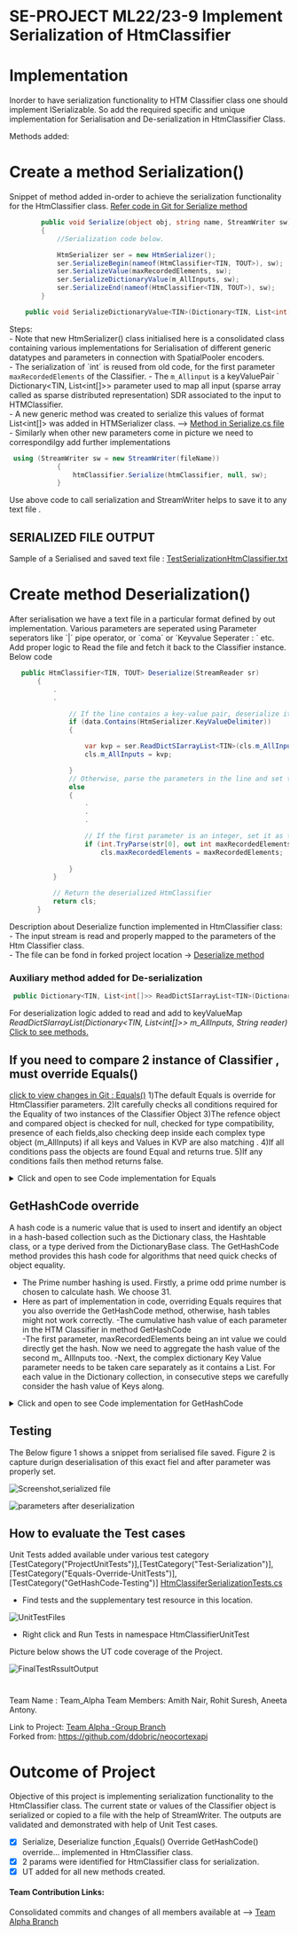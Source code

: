 # SE-PROJECT ML22/23-9 Implement Serialization of HtmClassifier  

# Implementation
Inorder to have serialization functionality to HTM Classifier class one should implement ISerializable.
So add the required specific and unique implementation for Serialisation and De-serialization in HtmClassifier Class. 
  
Methods added:  
# Create a method Serialization()
Snippet of method added in-order to achieve the serialization functionality for the HtmClassifier class.
[Refer code in Git for Serialize method](https://github.com/antonyaneeta/neocortexapi/blob/98ca46e17b8efe842471deaed73c530068ded8ef/source/NeoCortexApi/Classifiers/HtmClassifier.cs#L501)
~~~csharp
        public void Serialize(object obj, string name, StreamWriter sw)
        {
            //Serialization code below.

            HtmSerializer ser = new HtmSerializer();
            ser.SerializeBegin(nameof(HtmClassifier<TIN, TOUT>), sw);
            ser.SerializeValue(maxRecordedElements, sw);
            ser.SerializeDictionaryValue(m_AllInputs, sw);
            ser.SerializeEnd(nameof(HtmClassifier<TIN, TOUT>), sw);
        }
~~~
      
       
~~~csharp
    public void SerializeDictionaryValue<TIN>(Dictionary<TIN, List<int[]>> value, StreamWriter sw) {}
~~~

  
  Steps:   
    - Note that new HtmSerializer() class initialised here is a consolidated class containing various implementations for Serialisation of different generic datatypes and parameters in connection with SpatialPooler encoders.  
    - The serialization of ´int´ is reused from old code, for the first parameter `maxRecordedElements` of the Classifier.
    - The `m_Allinput` is a keyValuePair ` Dictionary<TIN, List<int[]>> parameter used to map all input (sparse array called as sparse distributed representation) SDR associated to the input to HTMClassifier.  
    - A new generic method was created to serialize this values of format List<int[]> was added in HTMSerializer class. -->  [Method in Serialize.cs file](https://github.com/antonyaneeta/neocortexapi/blob/cec4993b41577690613e4b24bf1510471527e7f4/source/NeoCortexEntities/HtmSerializer.cs#L1990)  
    - Similarly when other new parameters come in picture we need to correspondilgy add further implementations 
~~~csharp
 using (StreamWriter sw = new StreamWriter(fileName))
            {
                htmClassifier.Serialize(htmClassifier, null, sw);
            }
~~~
Use above code to call serialization and StreamWriter helps to save it to any text file .

## SERIALIZED FILE OUTPUT
Sample of a Serialised and saved text file :   [TestSerializationHtmClassifier.txt](https://github.com/UniversityOfAppliedSciencesFrankfurt/se-cloud-2022-2023/files/11265114/TestSerializationHtmClassifier.txt)

  
# Create method Deserialization()  
 After serialisation we have a text file in a particular format defined by out implementation. Various parameters are seperated using Parameter seperators like ´|´ pipe operator, or ´coma´ or ´Keyvalue Seperater : ´ etc.
 Add proper logic to Read the file and fetch it back to the Classifier instance. Below code 
 
 ~~~csharp
    public HtmClassifier<TIN, TOUT> Deserialize(StreamReader sr)
        {
            .
            .

                // If the line contains a key-value pair, deserialize it
                if (data.Contains(HtmSerializer.KeyValueDelimiter))
                {

                    var kvp = ser.ReadDictSIarrayList<TIN>(cls.m_AllInputs, data);
                    cls.m_AllInputs = kvp;

                }
                // Otherwise, parse the parameters in the line and set them in the HtmClassifier
                else
                {
                    .
                    .
                    .

                    // If the first parameter is an integer, set it as the maxRecordedElements property
                    if (int.TryParse(str[0], out int maxRecordedElements))
                        cls.maxRecordedElements = maxRecordedElements;
                        
                }
            }

            // Return the deserialized HtmClassifier
            return cls;
        }
  ~~~
Description about Deserialize function implemented in HtmClassifier class:  
    - The input stream is read and properly mapped to the parameters of the Htm Classifier class.  
    - The file can be fond in forked project location -> [Deserialize method](https://github.com/antonyaneeta/neocortexapi/blob/98ca46e17b8efe842471deaed73c530068ded8ef/source/NeoCortexApi/Classifiers/HtmClassifier.cs#L522)

### Auxiliary method added for De-serialization
~~~csharp
 public Dictionary<TIN, List<int[]>> ReadDictSIarrayList<TIN>(Dictionary<TIN, List<int[]>> m_AllInputs, String reader) {}
 ~~~
For deserialization logic added to read and add to keyValueMap  _ReadDictSIarrayList<TIN>(Dictionary<TIN, List<int[]>> m_AllInputs, String reader)_  [Click to see methods.](https://github.com/antonyaneeta/neocortexapi/blob/cec4993b41577690613e4b24bf1510471527e7f4/source/NeoCortexEntities/HtmSerializer.cs#L1935)


## If you need to compare 2 instance of Classifier , must override  Equals() 

[click to view changes in Git : Equals()](https://github.com/antonyaneeta/neocortexapi/blob/98ca46e17b8efe842471deaed73c530068ded8ef/source/NeoCortexApi/Classifiers/HtmClassifier.cs#L587)
1)The default Equals is override for HtmClassifier parameters.
2)It carefully checks all conditions required for the Equality of two instances of the Classifier Object
3)The refence object and compared object is checked for null, checked for type compatibility, presence of each fields,also checking deep inside each complex type object (m_AllInputs) if all keys and Values in KVP are also matching .
4)If all conditions pass the objects are found Equal and returns true.
5)If any conditions fails then method returns false.
<details>
    <summary> Click and open to see Code implementation for Equals </summary>
<!-- empty line -->  
~~~csharp  

        /// <summary>
        /// 
        /// The default Equals is override for HtmClassifier parameters.
        /// Ith carefully checks all conditions required for the Equality of two instances of the Classifier Object
        /// The refence object and compared object is checked for null, checked for type compatibility, presence of each fields, 
        /// also checking deep inside each complex type object (m_AllInputs) if all keys and Values in KVP are also matching .
        /// If all conditions pass the objects are found Equal and returns true.
        /// If any conditions fails then method returns false.
        /// </summary>
        /// <param name="obj"></param>
        /// <returns></returns>
        public override bool Equals(object obj)
        {
            //Checks if the compared object is null or not
            if (obj == null)
                return false;
            //The type of objects compared here should be of type HTMClassifier or else equals fails
            if (typeof(HtmClassifier<TIN, TOUT>) != obj.GetType())
                return false;
            HtmClassifier<TIN, TOUT> other = (HtmClassifier<TIN, TOUT>)obj;
            if (maxRecordedElements != other.maxRecordedElements)
                return false;

            //check condition--> other.m_AllInputs  is null or empty and consequently with the first value 
            if (other.m_AllInputs == null || other.m_AllInputs.Count <= 0)
            {
                //if m_AllInputs  has a value this means 2 instances not equal.
                if (null != m_AllInputs || m_AllInputs.Count > 0)
                    return false;
            }

            //check condition--> m_AllInputs  is null and consequently  the other compared object is non null means the objects are unequal
            if (m_AllInputs == null || m_AllInputs.Count <= 0)
            {
                //if other.m_AllInputs  has a value this means 2 instances not equal.
                if (other.m_AllInputs != null || other.m_AllInputs.Count > 0)
                    return false;
            }
            //else if condition check --> "m_AllInputs" have same number of key value pairs as "other.m_AllInputs" 
            else if (m_AllInputs.Count != other.m_AllInputs.Count)
                return false;

            //check each key values in the m_AllInputs equality check if not same for any then only return false
            else
            {
                foreach (KeyValuePair<TIN, List<int[]>> val in other.m_AllInputs)
                {

                    foreach (KeyValuePair<TIN, List<int[]>> kvp in m_AllInputs)
                    {
                        if (kvp.Key.Equals(val.Key))
                        {

                            for (int i = 0; i < kvp.Value.Count; i++)
                            {
                                bool result = kvp.Value[i].ElementsEqual(val.Value[i]);

                                if (result == false)
                                    return false;
                            }

                        }

                    }
                }
            }

            // returns true if all parameters are found Equal
            return true;
        }  
          ~~~
</details>
<!-- empty line -->



## GetHashCode override    
A hash code is a numeric value that is used to insert and identify an object in a hash-based collection such as the Dictionary class, the Hashtable class, or a type derived from the DictionaryBase class. The GetHashCode method provides this hash code for algorithms that need quick checks of object equality.  
  - The Prime number hashing is used. Firstly, a prime odd prime number is chosen to calculate hash. We choose 31.
  -  Here as part of implementation in code, overriding Equals requires that you also override the GetHashCode method, otherwise, hash tables might not work correctly.   -The cumulative hash value of each parameter in the HTM Classifier in method GetHashCode    
  -The first parameter, maxRecordedElements being an int value we could directly get the hash. Now we need to aggregate the hash value of the second m_ AllInputs too.   -Next, the complex dictionary Key Value parameter needs to be taken care separately as it contains a List. For each value in the Dictionary collection, in consecutive steps we carefully consider the hash value of Keys along.
  <details>
    <summary> Click and open to see Code implementation for GetHashCode </summary>
<!-- empty line -->  
~~~csharp  

          public override int GetHashCode()
        {
            //TODO see code below the  HashCode Override implemented 
            unchecked 
            {
                //prime number as hash, results in distinct hashCode for distinct object
                //Here we choose 31 like in many implementations in our  neocortex code. As it is an Odd Prime .
                int prime = 31;
                int result = 1;

                // Calculate hash value considering integer value "maxRecordedElements"
                result = prime * result + maxRecordedElements;

                //Debug.WriteLine(String.Format("Hash value  -->: {0}", GetHashForDictionary(m_AllInputs)));
                /// The final hashCode value of the HTMClassifier is calculated
                result = prime * result + ((m_AllInputs != null && m_AllInputs.Count > 0) ? GetHashForDictionary(m_AllInputs) : 0);


                return result;
            }
        }

        /// <summary>
        /// Part of HashCode implementation
        /// The hash value is calculated as aggregate of keys and values in the Dictionary KeyValuePair parameter
        /// complex type dictionary parameter --> m_allInputs.
        /// </summary>
        public int GetHashForDictionary(Dictionary<TIN, List<int[]>> m_AllInputs)
        {
            int prime = 31;
            int hash = 0;
            foreach (var pair in m_AllInputs)
            {
                int miniHash = 17;

                //calculate hash value for the Dictionary params key
                miniHash = miniHash * prime + EqualityComparer<TIN>.Default.GetHashCode(pair.Key);

                ///calculate hash value for the Dictionary "Values" of each keyValuePair (in our case Value it is a List<int[]>)
                int listHashVal = GetHashCodeIntList(pair.Value);
                // Debug.WriteLine(String.Format("Hash value of List: {0}", listHashVal));

                ///Calculate aggregate hash value of keys and Values
                miniHash = miniHash * prime + listHashVal;
                
                //XOR the  hashCode of keys and  hashCode of value is XOR ed and total has calculated (the dictionary parameter m_AllInputs)
                hash ^= miniHash;
            }
            Debug.WriteLine(String.Format("key value pair hashCode : {0}", hash));
            return hash;

        }


        /// <summary>
        /// Calculate hash for all elements in the list of integer array in the m_allInputs Value
        /// </summary>
        public int GetHashCodeIntList(List<int[]> l)

        {
            unchecked
            {
                int prime = 31;
                int hash = 19;
                foreach (var foo in l)
                {
                    hash = hash * prime + GetHashIntArray(foo);
                }
                return hash;
            }
        }

        /// <summary>
        /// Calculate hash for all elements in the integer array of the parameter m_allInputs and return to the called method
        /// </summary>
        public int GetHashIntArray(int[] array)
        {
            unchecked
            {
                if (array == null)
                {
                    return 0;
                }
                int prime = 31;
                int hash = 17;
                foreach (int element in array)
                {
                    hash = hash * prime + EqualityComparer<int>.Default.GetHashCode(element);
                }
                return hash;
            }
        }  
          ~~~
</details>
<!-- empty line -->
  
  
## Testing

The Below figure 1 shows a snippet from serialised file saved. Figure 2 is capture durign deserialisation of this exact fiel and after parameter was properly set.

![Screenshot,serialized file](https://user-images.githubusercontent.com/74894210/232880842-f6f2260a-19f0-4e30-862f-2d75e5ef4065.png)

![parameters after deserialization](https://user-images.githubusercontent.com/74894210/232880963-98d753fd-5e74-41e6-aa7e-e220243b7363.png)


## How to evaluate the Test cases 
Unit Tests added available under various test category [TestCategory("ProjectUnitTests")],[TestCategory("Test-Serialization")], [TestCategory("Equals-Override-UnitTests")],[TestCategory("GetHashCode-Testing")]
[HtmClassiferSerializationTests.cs](https://github.com/antonyaneeta/neocortexapi/blob/98ca46e17b8efe842471deaed73c530068ded8ef/source/UnitTestsProject/Classifiers/HtmClassiferSerializationTests.cs#L42)
      
 * Find tests and the supplementary test resource in this location.
 
![UnitTestFiles](https://user-images.githubusercontent.com/74894210/228073005-bc4f4b8b-6294-4ac3-a87e-cc53e75c1979.png)  
 * Right click and Run Tests in namespace HtmClassifierUnitTest  

Picture below shows the UT code coverage of the Project.

![FinalTestRssultOutput](https://user-images.githubusercontent.com/74894210/232874030-a3729243-bee1-41d2-89cc-928c8c2d8b49.png)

#


Team Name : Team_Alpha
Team Members: Amith Nair, Rohit Suresh, Aneeta Antony.  

Link to Project:  [Team Alpha -Group Branch ](https://github.com/antonyaneeta/neocortexapi/compare/master...antonyaneeta:neocortexapi:team_alpha)  
Forked from: https://github.com/ddobric/neocortexapi

# **Outcome of Project**
Objective of this project is implementing serialization functionality to the HtmClassifier class.
The current state or values of the Classifier object is serialized or copied to a file with the help of StreamWriter.
The outputs are validated and demonstrated with help of Unit Test cases.  
  - [x] Serialize, Deserialize function ,Equals() Override GetHashCode() override... implemented in HtmClassifier class. 
  - [x] 2 params were identified for HtmClassifier class for serialization.   
  - [x] UT added for all new methods created.

#### Team Contribution Links:  
Consolidated commits and changes of all members available at -->  [ Team Alpha Branch ](https://github.com/antonyaneeta/neocortexapi/compare/master...antonyaneeta:neocortexapi:team_alpha)


